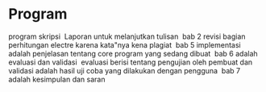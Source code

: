 # Program
program skripsi
&nbsp;Laporan untuk melanjutkan tulisan
&nbsp;bab 2 revisi bagian perhitungan electre karena kata"nya kena plagiat
&nbsp;bab 5 implementasi adalah penjelasan tentang core program yang sedang dibuat
&nbsp;bab 6 adalah evaluasi dan validasi
&nbsp;evaluasi berisi tentang pengujian oleh pembuat dan validasi adalah hasil uji coba yang dilakukan dengan pengguna
&nbsp;bab 7 adalah kesimpulan dan saran
